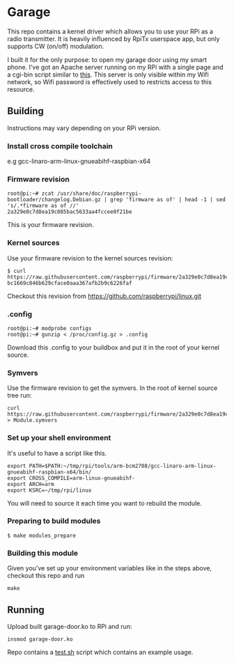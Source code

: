 # Garage
This repo contains a kernel driver which allows you to use your RPi as a radio transmitter.
It is heavily influenced by RpiTx userspace app, but only supports CW (on/off) modulation.

I built it for the only purpose: to open my garage door using my smart phone. 
I've got an Apache server running on my RPi with a single page and a cgi-bin script similar 
to [this](test.sh). This server is only visible within my Wifi network, so Wifi password is 
effectively used to restricts access to this resource.

## Building
Instructions may vary depending on your RPi version.

### Install cross compile toolchain
e.g gcc-linaro-arm-linux-gnueabihf-raspbian-x64

### Firmware revision
```
root@pi:~# zcat /usr/share/doc/raspberrypi-bootloader/changelog.Debian.gz | grep 'firmware as of' | head -1 | sed 's/.*firmware as of //'
2a329e0c7d8ea19c085bac5633aa4fccee0f21be
```

This is your firmware revision. 

### Kernel sources
Use your firmware revision to the kernel sources revision: 
```
$ curl https://raw.githubusercontent.com/raspberrypi/firmware/2a329e0c7d8ea19c085bac5633aa4fccee0f21be/extra/git_hash
bc1669c846b629cface0aaa367afb2b9c6226faf
```
Checkout this revision from https://github.com/raspberrypi/linux.git

### .config
```
root@pi:~# modprobe configs
root@pi:~# gunzip < /proc/config.gz > .config
```
Download this .config to your buildbox and put it in the root of your kernel source.

### Symvers
Use the firmware revision to get the symvers. In the root of kernel source tree run: 
```
curl https://raw.githubusercontent.com/raspberrypi/firmware/2a329e0c7d8ea19c085bac5633aa4fccee0f21be/extra/Module7.symvers > Module.symvers
```

### Set up your shell environment
It's useful to have a script like this. 
```
export PATH=$PATH:~/tmp/rpi/tools/arm-bcm2708/gcc-linaro-arm-linux-gnueabihf-raspbian-x64/bin/
export CROSS_COMPILE=arm-linux-gnueabihf-
export ARCH=arm
export KSRC=~/tmp/rpi/linux
```
You will need to source it each time you want to rebuild the module.

### Preparing to build modules
```
$ make modules_prepare
```
### Building this module
Given you've set up your environment variables like in the steps above, checkout this repo and run
```
make
```
## Running
Upload built garage-door.ko to RPi and run:
```
insmod garage-door.ko
```
Repo contains a [test.sh](test.sh) script which contains an example usage.
